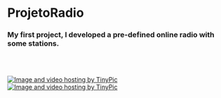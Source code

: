 # ProjetoRadio

<h3>My first project, I developed a pre-defined online radio with some stations.</h3>
<br><br>

<a href="http://pt-br.tinypic.com?ref=205yxsg" target="_blank"><img src="http://i66.tinypic.com/205yxsg.jpg" border="0" alt="Image and video hosting by TinyPic"></a>
<a href="http://pt-br.tinypic.com?ref=jaf94x" target="_blank"><img src="http://i64.tinypic.com/jaf94x.png" border="0" alt="Image and video hosting by TinyPic"></a>
